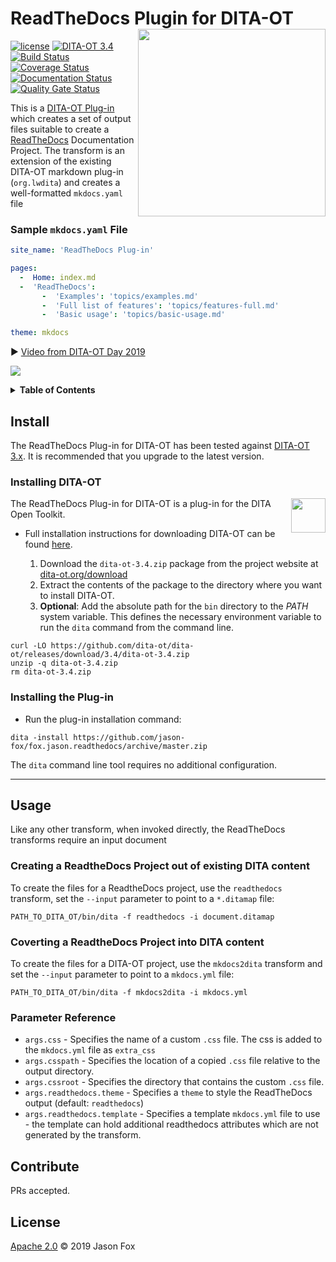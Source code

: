 # ReadTheDocs Plugin for DITA-OT [<img src="https://jason-fox.github.io/fox.jason.readthedocs/readthedocs.png" align="right" width="300">](https://readthedocsdita-ot.rtfd.io/)

[![license](https://img.shields.io/github/license/jason-fox/fox.jason.readthedocs.svg)](http://www.apache.org/licenses/LICENSE-2.0)
[![DITA-OT 3.4](https://img.shields.io/badge/DITA--OT-3.4-blue.svg)](http://www.dita-ot.org/3.4)
[![Build Status](https://travis-ci.org/jason-fox/fox.jason.readthedocs.svg?branch=master)](https://travis-ci.org/jason-fox/fox.jason.readthedocs)
[![Coverage Status](https://coveralls.io/repos/github/jason-fox/fox.jason.readthedocs/badge.svg?branch=master)](https://coveralls.io/github/jason-fox/fox.jason.readthedocs?branch=master)
[![Documentation Status](https://readthedocs.org/projects/readthedocsdita-ot/badge/?version=latest)](https://readthedocsdita-ot.readthedocs.io/en/latest/?badge=latest)
[![Quality Gate Status](https://sonarcloud.io/api/project_badges/measure?project=fox.jason.readthedocs&metric=alert_status)](https://sonarcloud.io/dashboard?id=fox.jason.readthedocs)


This is a [DITA-OT Plug-in](https://www.dita-ot.org/plugins) which creates a set of output files suitable to create a [ReadTheDocs](https://readthedocs.org) Documentation Project. The transform is an extension of the existing DITA-OT markdown plug-in (`org.lwdita`)
and creates a well-formatted `mkdocs.yaml` file

### Sample `mkdocs.yaml` File

```yaml
site_name: 'ReadTheDocs Plug-in'

pages:
  -  Home: index.md
  -  'ReadTheDocs':
       -  'Examples': 'topics/examples.md'
       -  'Full list of features': 'topics/features-full.md'
       -  'Basic usage': 'topics/basic-usage.md'

theme: mkdocs
```

:arrow_forward: [Video from DITA-OT Day 2019](https://youtu.be/vobY_ha5nd0)

[![](https://jason-fox.github.io/fox.jason.readthedocs/javascript-video.png)](https://youtu.be/vobY_ha5nd0)

<details>
<summary><strong>Table of Contents</strong></summary>

-   [Install](#install)
    -   [Installing DITA-OT](#installing-dita-ot)
    -   [Installing the Plug-in](#installing-the-plug-in)
-   [Usage](#usage)
    -   [Creating a ReadtheDocs Project out of existing DITA content](#creating-a-readthedocs-project-out-of-existing-dita-content)
    -   [Coverting a ReadtheDocs Project into DITA content](#coverting-a-readthedocs-into-dita)
    -   [Parameter Reference](#parameter-reference)
-   [Contribute](#contribute)
-   [License](#license)

</details>

## Install

The ReadTheDocs Plug-in for DITA-OT has been tested against [DITA-OT 3.x](http://www.dita-ot.org/download). It is recommended
that you upgrade to the latest version.

### Installing DITA-OT

<a href="https://www.dita-ot.org"><img src="https://www.dita-ot.org/images/dita-ot-logo.svg" align="right" width="55" height="55"></a>

The ReadTheDocs Plug-in for DITA-OT is a plug-in for the DITA Open Toolkit.

-   Full installation instructions for downloading DITA-OT can be found
    [here](https://www.dita-ot.org/3.4/topics/installing-client.html).

    1.  Download the `dita-ot-3.4.zip` package from the project website at
        [dita-ot.org/download](https://www.dita-ot.org/download)
    2.  Extract the contents of the package to the directory where you want to install DITA-OT.
    3.  **Optional**: Add the absolute path for the `bin` directory to the _PATH_ system variable. This defines the
        necessary environment variable to run the `dita` command from the command line.

```console
curl -LO https://github.com/dita-ot/dita-ot/releases/download/3.4/dita-ot-3.4.zip
unzip -q dita-ot-3.4.zip
rm dita-ot-3.4.zip
```

### Installing the Plug-in

-   Run the plug-in installation command:

```console
dita -install https://github.com/jason-fox/fox.jason.readthedocs/archive/master.zip
```

The `dita` command line tool requires no additional configuration.

---

## Usage

Like any other transform, when invoked directly, the ReadTheDocs transforms require an input document

### Creating a ReadtheDocs Project out of existing DITA content

To create the files for a ReadtheDocs project, use the `readthedocs` transform,  set the `--input` parameter to point to a `*.ditamap` file:

```console
PATH_TO_DITA_OT/bin/dita -f readthedocs -i document.ditamap
```

### Coverting a ReadtheDocs Project into DITA content

To create the files for a DITA-OT project, use the `mkdocs2dita` transform and set the `--input` parameter to point to a `mkdocs.yml` file:

```console
PATH_TO_DITA_OT/bin/dita -f mkdocs2dita -i mkdocs.yml
```

### Parameter Reference

-    `args.css` - Specifies the name of a custom `.css` file. The css is added to the `mkdocs.yml` file as `extra_css`
-    `args.csspath` - Specifies the location of a copied `.css` file relative to the output directory.
-    `args.cssroot` - Specifies the directory that contains the custom `.css` file.
-    `args.readthedocs.theme` - Specifies a `theme` to style the ReadTheDocs output (default: `readthedocs`)
-    `args.readthedocs.template` - Specifies a template `mkdocs.yml` file to use - the template can hold additional readthedocs attributes which are not generated by the transform.

## Contribute

PRs accepted.

## License

[Apache 2.0](LICENSE) © 2019 Jason Fox
